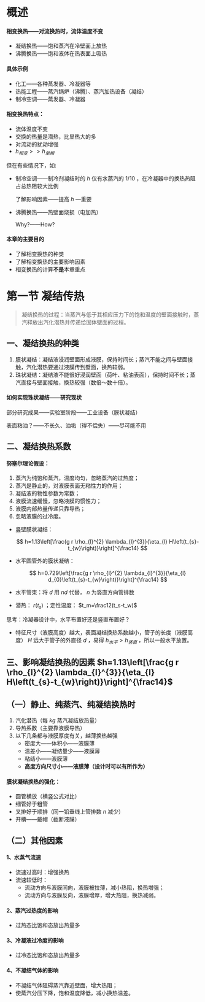 # 概述

#### 相变换热——对流换热时，流体温度不变

* 凝结换热——饱和蒸汽在冷壁面上放热
* 沸腾换热——饱和液体在热表面上吸热

#### 具体示例

* 化工——各种蒸发器、冷凝器等
* 热能工程——蒸汽锅炉（沸腾）、蒸汽加热设备（凝结）
* 制冷空调——蒸发器、冷凝器

#### 相变换热特点：

* 流体温度不变
* 交换的热量是潜热，比显热大的多
* 对流动的扰动增强
*  $h_{相变}>>h_{单相}$ 

但在有些情况下，如:

* 制冷空调——制冷剂凝结时的 $h$ 仅有水蒸汽的 $1/10$ ，在冷凝器中的换热热阻占总热阻较大比例

  了解影响因素——提高 $h$ —重要

* 沸腾换热——热壁面烧损（电加热）

  Why?——How?

#### 本章的主要目的

* 了解相变换热的种类
* 了解相变换热的主要影响因素
* 相变换热的计算**不是**本章重点

# 第一节 凝结传热

> 凝结换热的过程：当蒸汽与低于其相应压力下的饱和温度的壁面接触时，蒸汽释放出汽化潜热并传递给固体壁面的过程。

## 一、凝结换热的种类

1. 膜状凝结：凝结液浸润壁面形成液膜，保持时间长；蒸汽不能之间与壁面接触，汽化潜热要通过液膜传到壁面，换热较弱。
2. 珠状凝结：凝结液不能很好浸润壁面（荷叶、粘油表面），保持时间不长；蒸汽直接与壁面接触，换热较强（数倍～数十倍）。

#### 如何实现珠状凝结——研究现状

部分研究成果——实验室阶段——工业设备（膜状凝结）

表面粘油？——不长久、油垢（得不偿失）——尽可能不用

## 二、凝结换热系数

#### 努塞尔理论假设：

1. 蒸汽为纯饱和蒸汽，温度均匀，忽略蒸汽的过热度；
2. 蒸汽是静止的，对液膜表面无粘性力的作用；
3. 凝结液的物性参数为常数；
4. 液膜流速缓慢，忽略液膜的惯性力；
5. 液膜内部热量传递只靠导热；
6. 忽略液膜的过冷度。

* 竖壁膜状凝结：
  
  $$
  h=1.13\left[\frac{g r \rho_{l}^{2} \lambda_{l}^{3}}{\eta_{l} H\left(t_{s}-t_{w}\right)}\right]^{\frac14}
  $$

* 水平圆管外的膜状凝结：
  
  $$
  h=0.729\left[\frac{g r \rho_{l}^{2} \lambda_{l}^{3}}{\eta_{l} d_{0}\left(t_{s}-t_{w}\right)}\right]^{\frac14}
  $$

* 水平管束：将 $d$ 用 $nd$ 代替， $n$ 为竖直方向管排数

* 潜热： $r(t_s)$ ；定性温度： $t_m=\frac12(t_s-t_w)$ 

思考：冷凝器设计中，水平布置好还是竖直布置好？

* 特征尺寸（液膜高度）越大，表面凝结换热系数越小，管子的长度（液膜高度） $H$ 远大于管子的外直径 $d$ ，易得 $h_{水平}>h_{竖直}$ ，所以一般水平放置。

## 三、影响凝结换热的因素 $h=1.13\left[\frac{g r \rho_{l}^{2} \lambda_{l}^{3}}{\eta_{l} H\left(t_{s}-t_{w}\right)}\right]^{\frac14}$ 

## （一）静止、纯蒸汽、纯凝结换热时

1. 汽化潜热（每 $kg$ 蒸汽凝结放热量）
2. 导热系数（主要靠液膜导热）
3. 以下几条都与液膜厚度有关，越薄换热越强
   * 密度大——体积小——液膜薄
   * 温差小——凝结量少——液膜薄
   * 粘结小——液膜薄
   * **高度方向尺寸小——液膜薄（设计时可以有所作为）** 

#### 膜状凝结换热的强化：

* 圆管横放（横竖公式对比）
* 细管好于粗管
* 叉排好于顺排（同一铅垂线上管排数 $n$ 减少）
* 开槽——戴帽（截断液膜）

## （二）其他因素

#### 1、水蒸气流速

* 流速过高时：增强换热
* 流速较低时：
  * 流动方向与液膜同向，液膜被拉薄，减小热阻，换热增强；
  * 流动方向与液膜反向，液膜增厚，增大热阻，换热减弱。

#### 2、蒸汽过热度的影响

* 过热态比饱和态放出热量多

#### 3、冷凝液过冷度的影响

* 过冷态比饱和态放出热量多

#### 4、不凝结气体的影响

* 不凝结气体阻碍蒸汽靠近壁面，增大热阻；
* 使蒸汽分压下降，饱和温度降低，减小换热温差。


